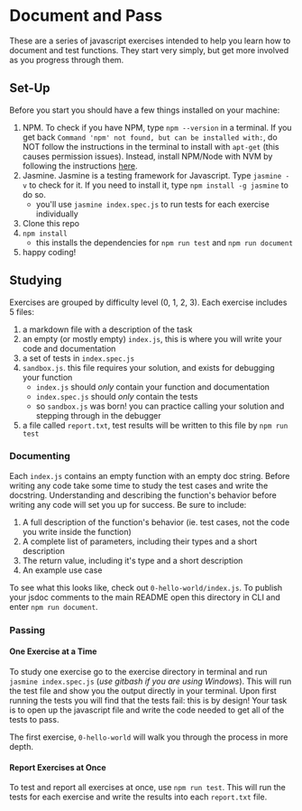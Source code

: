 # Document and Pass

These are a series of javascript exercises intended to help you learn how to document and test functions. They start very simply, but get more involved as you progress through them.

## Set-Up

Before you start you should have a few things installed on your machine:

1. NPM.  To check if you have NPM, type `npm --version` in a terminal. If you get back `Command 'npm' not found, but can be installed with:`, do NOT follow the instructions in the terminal to install with `apt-get` (this causes permission issues). Instead, install NPM/Node with NVM by following the instructions [here](https://github.com/TheOdinProject/curriculum/blob/master/web_development_101/installations/installing_node.md).
1. Jasmine.  Jasmine is a testing framework for Javascript.  Type `jasmine -v` to check for it.  If you need to install it, type `npm install -g jasmine` to do so.
    - you'll use `jasmine index.spec.js` to run tests for each exercise individually
1. Clone this repo
1. `npm install`
    - this installs the dependencies for `npm run test` and `npm run document`
1. happy coding!

## Studying

Exercises are grouped by difficulty level (0, 1, 2, 3).  Each exercise includes 5 files:

1. a markdown file with a description of the task
1. an empty (or mostly empty) `index.js`, this is where you will write your code and documentation
1. a set of tests in `index.spec.js`
1. `sandbox.js`. this file requires your solution, and exists for debugging your function
    - `index.js` should _only_ contain your function and documentation
    - `index.spec.js` should _only_ contain the tests
    - so `sandbox.js` was born!  you can practice calling your solution and stepping through in the debugger
1. a file called `report.txt`, test results will be written to this file by `npm run test`

### Documenting

Each `index.js` contains an empty function with an empty doc string.  Before writing any code take some time to study the test cases and write the docstring.  Understanding and describing the function's behavior before writing any code will set you up for success. Be sure to include:

1. A full description of the function's behavior (ie. test cases, not the code you write inside the function)
1. A complete list of parameters, including their types and a short description
1. The return value, including it's type and a short description
1. An example use case

To see what this looks like, check out `0-hello-world/index.js`.  To publish your jsdoc comments to the main README open this directory in CLI and enter `npm run document`.

### Passing

#### One Exercise at a Time

To study one exercise go to the exercise directory in terminal and run `jasmine index.spec.js` (_use gitbash if you are using Windows_).  This will run the test file and show you the output directly in your terminal.  Upon first running the tests you will find that the tests fail: this is by design!  Your task is to open up the javascript file and write the code needed to get all of the tests to pass.

The first exercise, `0-hello-world` will walk you through the process in more depth.

#### Report Exercises at Once

To test and report all exercises at once, use `npm run test`.  This will run the tests for each exercise and write the results into each `report.txt` file.
